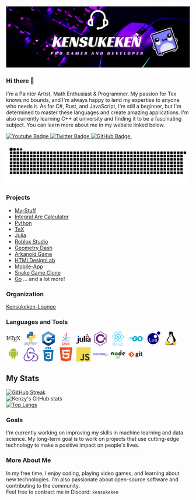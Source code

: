 ![banner](https://github.com/Kensukeken/Kensukeken/blob/main/imgs/banner.jpg)
### Hi there 👋
I'm a Painter Artist, Math Enthusiast & Programmer. My passion for Tex knows no bounds, and I'm always happy to lend my expertise to anyone who needs it. As for C#, Rust, and JavaScript, I'm still a beginner, but I'm determined to master these languages and create amazing applications. I'm also currently learning C++ at university and finding it to be a fascinating subject. You can learn more about me in my website linked below.

<div id="badges">
  <a href="https://www.youtube.com/channel/UCBvJDLAaRQ80NCJIASY51bg">
    <img src="https://img.shields.io/badge/YouTube-red?style=for-the-badge&logo=youtube&logoColor=white" alt="Youtube Badge"/>
  </a>
  <a href="[Twitter](https://twitter.com/Kensukeken_)">
    <img src="https://img.shields.io/badge/Twitter-blue?style=for-the-badge&logo=twitter&logoColor=white" alt="Twitter Badge"/>
  </a>
<a href="https://kensukeken.github.io/">
  <img src="https://img.shields.io/badge/GitHub-black?style=for-the-badge&logo=github&logoColor=black" alt="GitHub Badge"/> 
</a>
<img src="https://komarev.com/ghpvc/?username=Kensukeken&style=flat-square&color=blue" alt=""/>
</div>

![](https://raw.githubusercontent.com/Kensukeken/Kensukeken/cb581a350c1f49e116690738dd1b5f7325285896/kensukeken.svg)

### Projects

- [My-Stuff](https://github.com/Kensukeken/Kensukeken)
- [Integral Are Calculator](https://github.com/Kensukeken/Integral-Area-Calculator)
- [Python](https://github.com/Kensukeken/Python)
- [TeX](https://github.com/Kensukeken/TeX)
- [Julia](https://github.com/Kensukeken/Julia)
- [Roblox Studio](https://github.com/Kensukeken/Roblox-Studio)
- [Geometry Dash](https://github.com/Kensukeken/Geometry-Dash)
- [Arkanoid Game](https://github.com/Kensukeken/Arkanoid-Game)
- [HTMLDesignLab](https://github.com/Kensukeken/HTMLDesignLab)
- [Mobile-App](https://github.com/Kensukeken/Mobile-App)
- [Snake Game Clone](https://github.com/Kensukeken/Snake-Game-Clone)
- [Go](https://github.com/Kensukeken/Go)
... and a lot more!
### Organization
[Kensukeken-Lounge](https://github.com/Kensukeken-Lounge)

### Languages and Tools
<div>
  <img src = "https://github.com/devicons/devicon/blob/master/icons/latex/latex-original.svg" title="LaTeX" alt="LaTeX" width="40" height="40"/>&nbsp;
  <img src = "https://github.com/devicons/devicon/blob/master/icons/python/python-original-wordmark.svg" title="Python" alt="Python" width="40" height="40"/>&nbsp;
  <img src= "https://github.com/devicons/devicon/blob/master/icons/cplusplus/cplusplus-original.svg" title="C++" alt="C++" width="40" height="40"/>&nbsp;
  <img src="https://github.com/devicons/devicon/blob/master/icons/java/java-original-wordmark.svg" title="Java" alt="Java" width="40" height="40"/>&nbsp;
  <img src="https://github.com/devicons/devicon/blob/master/icons/julia/julia-original-wordmark.svg" title = "Julia" alt="Julia" width="40" height="40"/>&nbsp;
  <img src = "https://github.com/devicons/devicon/blob/master/icons/csharp/csharp-line.svg" title = "C#" alt="CSharp" width="40" height="40"/>&nbsp;
  <img src="https://github.com/devicons/devicon/blob/master/icons/react/react-original-wordmark.svg" title="React" alt="React" width="40" height="40"/>&nbsp;
  <img src="https://github.com/devicons/devicon/blob/master/icons/go/go-original-wordmark.svg" title="Go" alt="Go" width="40" height="40"/>&nbsp;
  <img src="https://github.com/devicons/devicon/blob/master/icons/lua/lua-original.svg" title="Lua" alt="Lua" width="40" height="40"/>&nbsp;
  <img src="https://github.com/devicons/devicon/blob/master/icons/linux/linux-original.svg" title="Linux" alt = "Linux" width="40" height="40"/>&nbsp;
  <img src = "https://github.com/devicons/devicon/blob/master/icons/android/android-original-wordmark.svg" title = Android alt= Android width="40" height="40"/>&nbsp;
  <img src="https://github.com/devicons/devicon/blob/master/icons/redux/redux-original.svg" title="Redux" alt="Redux " width="40" height="40"/>&nbsp;
  <img src="https://github.com/devicons/devicon/blob/master/icons/css3/css3-plain-wordmark.svg"  title="CSS3" alt="CSS" width="40" height="40"/>&nbsp;
  <img src="https://github.com/devicons/devicon/blob/master/icons/html5/html5-original.svg" title="HTML5" alt="HTML" width="40" height="40"/>&nbsp;
  <img src="https://github.com/devicons/devicon/blob/master/icons/javascript/javascript-original.svg" title="JavaScript" alt="JavaScript" width="40" height="40"/>&nbsp;
  <img src="https://github.com/devicons/devicon/blob/master/icons/discordjs/discordjs-original-wordmark.svg" title="discordjs" alt="discordjs" width="40" height="40"/>&nbsp;
  <img src="https://github.com/devicons/devicon/blob/master/icons/nodejs/nodejs-original-wordmark.svg" title="NodeJS" alt="NodeJS" width="40" height="40"/>&nbsp;
  <img src="https://github.com/devicons/devicon/blob/master/icons/git/git-original-wordmark.svg" title="Git" **alt="Git" width="40" height="40"/>
</div>



## My Stats
[![GitHub Streak](http://github-readme-streak-stats.herokuapp.com?user=Kensukeken&theme=material-palenight)](https://git.io/streak-stats) <br>
![Kenzy's GitHub stats](https://github-readme-stats.vercel.app/api?username=Kensukeken&show_icons=true&theme=material-palenight) <br>
[![Top Langs](https://github-readme-stats.vercel.app/api/top-langs/?username=Kensukeken&layout=donut-vertical&theme=material-palenight)](https://github.com/anuraghazra/github-readme-stats) <br>
### Goals
I'm currently working on improving my skills in machine learning and data science. My long-term goal is to work on projects that use cutting-edge technology to make a positive impact on people's lives.

### More About Me

In my free time, I enjoy coding, playing video games, and learning about new technologies. I'm also passionate about open-source software and contributing to the community. <br/>
Feel free to contract me in Discord: `kensukeken`

